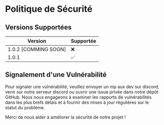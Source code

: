 # Politique de Sécurité

## Versions Supportées

| Version | Supportée           |
| ------- | ------------------- |
| 1.0.2 [COMMING SOON]   | :x:                 |
| 1.0.1   | :white_check_mark:  |


## Signalement d'une Vulnérabilité

Pour signaler une vulnérabilité, veuillez envoyer un mp aux dev sur discord, venir sur notre serveur discord ou ouvrir une issue privée dans notre dépôt GitHub. Nous nous engageons à examiner les rapports de vulnérabilités dans les plus brefs délais et à fournir des mises à jour régulières sur le statut du problème. 

Merci de nous aider à améliorer la sécurité de notre projet !
